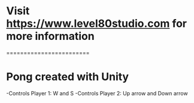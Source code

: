 # Visit https://www.level80studio.com for more information
========================

# Pong created with Unity
-Controls Player 1: W and S
-Controls Player 2: Up arrow and Down arrow
